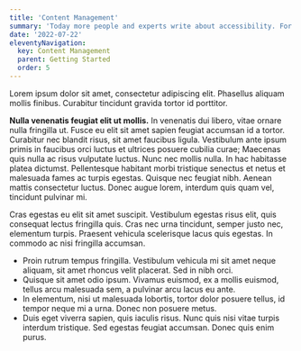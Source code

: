 ```yaml
---
title: 'Content Management'
summary: 'Today more people and experts write about accessibility. For the better progression it is a good idea to read them.'
date: '2022-07-22'
eleventyNavigation:
  key: Content Management
  parent: Getting Started
  order: 5
---
```


Lorem ipsum dolor sit amet, consectetur adipiscing elit. Phasellus aliquam mollis finibus. Curabitur tincidunt gravida tortor id porttitor.

**Nulla venenatis feugiat elit ut mollis.** In venenatis dui libero, vitae ornare nulla fringilla ut. Fusce eu elit sit amet sapien feugiat accumsan id a tortor. Curabitur nec blandit risus, sit amet faucibus ligula. Vestibulum ante ipsum primis in faucibus orci luctus et ultrices posuere cubilia curae; Maecenas quis nulla ac risus vulputate luctus. Nunc nec mollis nulla. In hac habitasse platea dictumst. Pellentesque habitant morbi tristique senectus et netus et malesuada fames ac turpis egestas. Quisque nec feugiat nibh. Aenean mattis consectetur luctus. Donec augue lorem, interdum quis quam vel, tincidunt pulvinar mi.

Cras egestas eu elit sit amet suscipit. Vestibulum egestas risus elit, quis consequat lectus fringilla quis. Cras nec urna tincidunt, semper justo nec, elementum turpis. Praesent vehicula scelerisque lacus quis egestas. In commodo ac nisi fringilla accumsan.

- Proin rutrum tempus fringilla. Vestibulum vehicula mi sit amet neque aliquam, sit amet rhoncus velit placerat. Sed in nibh orci.
- Quisque sit amet odio ipsum. Vivamus euismod, ex a mollis euismod, tellus arcu malesuada sem, a pulvinar arcu lacus eu ante.
- In elementum, nisi ut malesuada lobortis, tortor dolor posuere tellus, id tempor neque mi a urna. Donec non posuere metus.
- Duis eget viverra sapien, quis iaculis risus. Nunc quis nisi vitae turpis interdum tristique. Sed egestas feugiat accumsan. Donec quis enim purus.
